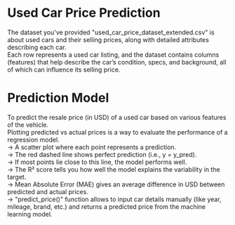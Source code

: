 # Used Car Price Prediction 
The dataset you've provided "used_car_price_dataset_extended.csv" is about used cars and their selling prices, along with detailed attributes describing each car.   
Each row represents a used car listing, and the dataset contains columns (features) that help describe the car’s condition, specs, and background, all of which can influence its selling price.
# Prediction Model
To predict the resale price (in USD) of a used car based on various features of the vehicle.    
Plotting predicted vs actual prices is a way to evaluate the performance of a regression model.    
-> A scatter plot where each point represents a prediction.    
-> The red dashed line shows perfect prediction (i.e., y = y_pred).    
-> If most points lie close to this line, the model performs well.     
-> The R² score tells you how well the model explains the variability in the target.     
-> Mean Absolute Error (MAE) gives an average difference in USD between predicted and actual prices.      
-> "predict_price()" function allows to input car details manually (like year, mileage, brand, etc.) and returns a predicted price from the machine learning model.
